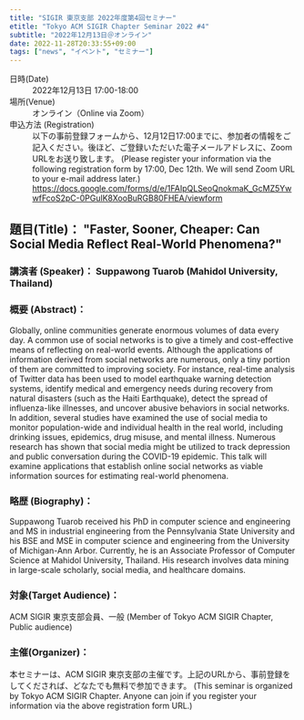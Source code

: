 ```yaml
---
title: "SIGIR 東京支部 2022年度第4回セミナー"
etitle: "Tokyo ACM SIGIR Chapter Seminar 2022 #4"
subtitle: "2022年12月13日＠オンライン"
date: 2022-11-28T20:33:55+09:00
tags: ["news", "イベント", "セミナー"]
---
```


<dl>
<dt>日時(Date)</dt>
<dd>2022年12月13日 17:00-18:00</dd>
<dt>場所(Venue)</dt>
<dd>オンライン（Online via Zoom）</dd>
<dt>申込方法 (Registration)</dt>
<dd>
以下の事前登録フォームから、12月12日17:00までに、参加者の情報をご記入ください。後ほど、ご登録いただいた電子メールアドレスに、Zoom URLをお送り致します。
(Please register your information via the following registration form by 17:00, Dec 12th. We will send Zoom URL to your e-mail address later.)
</dd>
<dd>
<a href="https://docs.google.com/forms/d/e/1FAIpQLSeoQnokmaK_GcMZ5YwwfFcoS2pC-0PGulK8XooBuRGB80FHEA/viewform">
https://docs.google.com/forms/d/e/1FAIpQLSeoQnokmaK_GcMZ5YwwfFcoS2pC-0PGulK8XooBuRGB80FHEA/viewform
</a>
</dd>
</dl>

## 題目(Title)： "Faster, Sooner, Cheaper: Can Social Media Reflect Real-World Phenomena?"  

### 講演者 (Speaker)： Suppawong Tuarob (Mahidol University, Thailand)

### 概要 (Abstract)：

Globally, online communities generate enormous volumes of data every day. A common use of social networks is to give a timely and cost-effective means of reflecting on real-world events. Although the applications of information derived from social networks are numerous, only a tiny portion of them are committed to improving society. For instance, real-time analysis of Twitter data has been used to model earthquake warning detection systems, identify medical and emergency needs during recovery from natural disasters (such as the Haiti Earthquake),
detect the spread of influenza-like illnesses, and uncover abusive behaviors in social networks. In addition, several studies have examined the use of social media to monitor population-wide and individual health in the real world, including drinking issues, epidemics, drug misuse, and mental illness. Numerous research has shown that social media might be utilized to track depression and public conversation during the COVID-19 epidemic. This talk will examine applications that establish online social networks as viable information sources for estimating real-world phenomena.


### 略歴 (Biography)：

Suppawong Tuarob received his PhD in computer science and engineering and MS in industrial engineering from the Pennsylvania State University and his BSE and MSE in computer science and engineering from the University of Michigan-Ann Arbor. Currently, he is an Associate Professor of Computer Science at Mahidol University, Thailand. His research involves data mining in large-scale scholarly, social media, and healthcare domains.


### 対象(Target Audience)：
ACM SIGIR 東京支部会員、一般
(Member of Tokyo ACM SIGIR Chapter, Public audience)

### 主催(Organizer)：

本セミナーは、ACM SIGIR 東京支部の主催です。上記のURLから、事前登録をしてくだされば、どなたでも無料で参加できます。
(This seminar is organized by Tokyo ACM SIGIR Chapter. Anyone can join if you register your information via the above registration form URL.)
